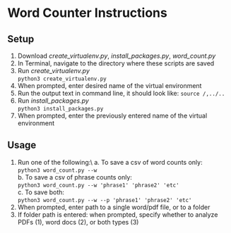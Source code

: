 # Word Counter Instructions

## Setup

1. Download *create_virtualenv.py*, *install_packages.py*, *word_count.py*
2. In Terminal, navigate to the directory where these scripts are saved
3. Run *create_virtualenv.py*\
`python3 create_virtualenv.py`
5. When prompted, enter desired name of the virtual environment
6. Run the output text in command line, it should look like: `source /,../..`
7. Run *install_packages.py*\
`python3 install_packages.py`
9. When prompted, enter the previously entered name of the virtual environment

## Usage
1. Run one of the following:\\
a. To save a csv of word counts only:\
`python3 word_count.py --w`\
b. To save a csv of phrase counts only:\
`python3 word_count.py --w 'phrase1' 'phrase2' 'etc'`\
c. To save both:\
`python3 word_count.py --w --p 'phrase1' 'phrase2' 'etc'`
2. When prompted, enter path to a single word/pdf file, or to a folder
3. If folder path is entered: when prompted, specify whether to analyze PDFs (1), word docs (2), or both types (3)




